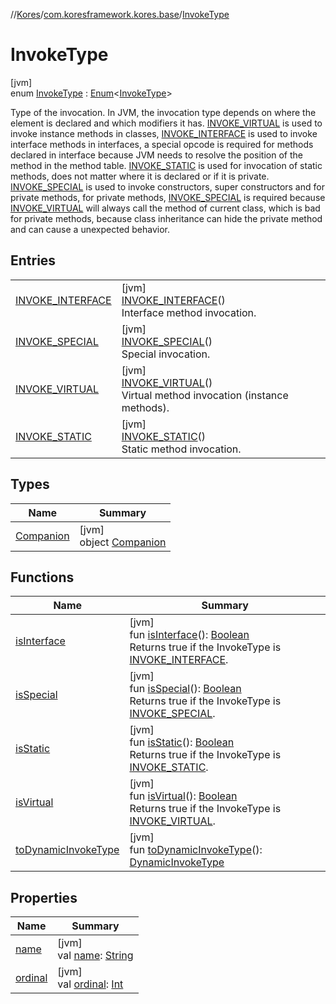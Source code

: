 //[Kores](../../../index.md)/[com.koresframework.kores.base](../index.md)/[InvokeType](index.md)

# InvokeType

[jvm]\
enum [InvokeType](index.md) : [Enum](https://kotlinlang.org/api/latest/jvm/stdlib/kotlin/-enum/index.html)<[InvokeType](index.md)> 

Type of the invocation. In JVM, the invocation type depends on where the element is declared and which modifiers it has. [INVOKE_VIRTUAL](-i-n-v-o-k-e_-v-i-r-t-u-a-l/index.md) is used to invoke instance methods in classes, [INVOKE_INTERFACE](-i-n-v-o-k-e_-i-n-t-e-r-f-a-c-e/index.md) is used to invoke interface methods in interfaces, a special opcode is required for methods declared in interface because JVM needs to resolve the position of the method in the method table. [INVOKE_STATIC](-i-n-v-o-k-e_-s-t-a-t-i-c/index.md) is used for invocation of static methods, does not matter where it is declared or if it is private. [INVOKE_SPECIAL](-i-n-v-o-k-e_-s-p-e-c-i-a-l/index.md) is used to invoke constructors, super constructors and for private methods, for private methods, [INVOKE_SPECIAL](-i-n-v-o-k-e_-s-p-e-c-i-a-l/index.md) is required because [INVOKE_VIRTUAL](-i-n-v-o-k-e_-v-i-r-t-u-a-l/index.md) will always call the method of current class, which is bad for private methods, because class inheritance can hide the private method and can cause a unexpected behavior.

## Entries

| | |
|---|---|
| [INVOKE_INTERFACE](-i-n-v-o-k-e_-i-n-t-e-r-f-a-c-e/index.md) | [jvm]<br>[INVOKE_INTERFACE](-i-n-v-o-k-e_-i-n-t-e-r-f-a-c-e/index.md)()<br>Interface method invocation. |
| [INVOKE_SPECIAL](-i-n-v-o-k-e_-s-p-e-c-i-a-l/index.md) | [jvm]<br>[INVOKE_SPECIAL](-i-n-v-o-k-e_-s-p-e-c-i-a-l/index.md)()<br>Special invocation. |
| [INVOKE_VIRTUAL](-i-n-v-o-k-e_-v-i-r-t-u-a-l/index.md) | [jvm]<br>[INVOKE_VIRTUAL](-i-n-v-o-k-e_-v-i-r-t-u-a-l/index.md)()<br>Virtual method invocation (instance methods). |
| [INVOKE_STATIC](-i-n-v-o-k-e_-s-t-a-t-i-c/index.md) | [jvm]<br>[INVOKE_STATIC](-i-n-v-o-k-e_-s-t-a-t-i-c/index.md)()<br>Static method invocation. |

## Types

| Name | Summary |
|---|---|
| [Companion](-companion/index.md) | [jvm]<br>object [Companion](-companion/index.md) |

## Functions

| Name | Summary |
|---|---|
| [isInterface](is-interface.md) | [jvm]<br>fun [isInterface](is-interface.md)(): [Boolean](https://kotlinlang.org/api/latest/jvm/stdlib/kotlin/-boolean/index.html)<br>Returns true if the InvokeType is [INVOKE_INTERFACE](-i-n-v-o-k-e_-i-n-t-e-r-f-a-c-e/index.md). |
| [isSpecial](is-special.md) | [jvm]<br>fun [isSpecial](is-special.md)(): [Boolean](https://kotlinlang.org/api/latest/jvm/stdlib/kotlin/-boolean/index.html)<br>Returns true if the InvokeType is [INVOKE_SPECIAL](-i-n-v-o-k-e_-s-p-e-c-i-a-l/index.md). |
| [isStatic](is-static.md) | [jvm]<br>fun [isStatic](is-static.md)(): [Boolean](https://kotlinlang.org/api/latest/jvm/stdlib/kotlin/-boolean/index.html)<br>Returns true if the InvokeType is [INVOKE_STATIC](-i-n-v-o-k-e_-s-t-a-t-i-c/index.md). |
| [isVirtual](is-virtual.md) | [jvm]<br>fun [isVirtual](is-virtual.md)(): [Boolean](https://kotlinlang.org/api/latest/jvm/stdlib/kotlin/-boolean/index.html)<br>Returns true if the InvokeType is [INVOKE_VIRTUAL](-i-n-v-o-k-e_-v-i-r-t-u-a-l/index.md). |
| [toDynamicInvokeType](to-dynamic-invoke-type.md) | [jvm]<br>fun [toDynamicInvokeType](to-dynamic-invoke-type.md)(): [DynamicInvokeType](../-dynamic-invoke-type/index.md) |

## Properties

| Name | Summary |
|---|---|
| [name](index.md#-2007607710%2FProperties%2F-1216412040) | [jvm]<br>val [name](index.md#-2007607710%2FProperties%2F-1216412040): [String](https://kotlinlang.org/api/latest/jvm/stdlib/kotlin/-string/index.html) |
| [ordinal](index.md#-1747362404%2FProperties%2F-1216412040) | [jvm]<br>val [ordinal](index.md#-1747362404%2FProperties%2F-1216412040): [Int](https://kotlinlang.org/api/latest/jvm/stdlib/kotlin/-int/index.html) |
